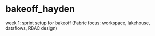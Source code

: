 # bakeoff_hayden
week 1: sprint setup for bakeoff (Fabric focus: workspace, lakehouse, dataflows, RBAC design)
